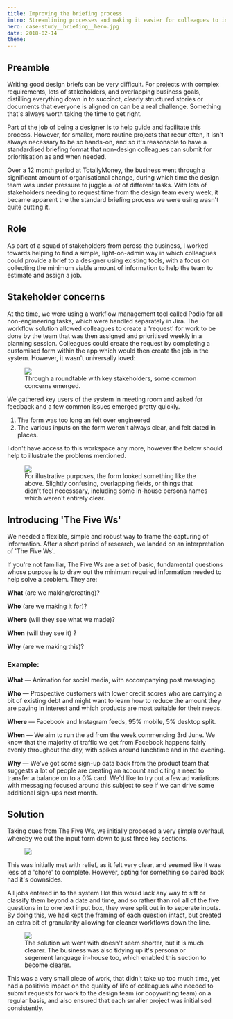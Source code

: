 ```yaml
---
title: Improving the briefing process
intro: Streamlining processes and making it easier for colleagues to initialise design briefs.
hero: case-study__briefing__hero.jpg
date: 2018-02-14
theme: 
---
```



## Preamble

Writing good design briefs can be very difficult. For projects with complex requirements, lots of stakeholders, and overlapping business goals, distilling everything down in to succinct, clearly structured stories or documents that everyone is aligned on can be a real challenge. Something that's always worth taking the time to get right. 

Part of the job of being a designer is to help guide and facilitate this process. However, for smaller, more routine projects that recur often, it isn't always necessary to be so hands-on, and so it's reasonable to have a standardised briefing format that non-design colleagues can submit for prioritisation as and when needed. 

Over a 12 month period at TotallyMoney, the business went through a significant amount of organisational change, during which time the design team was under pressure to juggle a lot of different tasks. With lots of stakeholders needing to request time from the design team every week, it became apparent the the standard briefing process we were using wasn't quite cutting it. 

## Role

As part of a squad of stakeholders from across the business, I worked towards helping to find a simple, light-on-admin way in which colleagues could provide a brief to a designer using existing tools, with a focus on collecting the minimum viable amount of information to help the team to estimate and assign a job. 

## Stakeholder concerns

At the time, we were using a workflow management tool called Podio for all non-engineering tasks, which were handled separately in Jira. The workflow solution allowed colleagues to create a 'request' for work to be done by the team that was then assigned and prioritised weekly in a planning session. Colleagues could create the request by completing a customised form within the app which would then create the job in the system. However, it wasn't universally loved:

<figure>
	<img src="/_assets/img/case-study__briefing__issues.jpg" />
	<figcaption>Through a roundtable with key stakeholders, some common concerns emerged.</figcaption>
</figure>

We gathered key users of the system in meeting room and asked for feedback and a few common issues emerged pretty quickly.

1. The form was too long an felt over engineered
2. The various inputs on the form weren't always clear, and felt dated in places.

I don't have access to this workspace any more, however the below should help to illustrate the problems mentioned.

<figure>
	<img src="/_assets/img/case-study__briefing__form-start.jpg" />
	<figcaption>For illustrative purposes, the form looked something like the above. Slightly confusing, overlapping fields, or things that didn't feel necesssary, including some in-house persona names which weren't entirely clear. </figcaption>
</figure>


## Introducing 'The Five Ws'

We needed a flexible, simple and robust way to frame the capturing of information. After a short period of research, we landed on an interpretation of 'The Five Ws'. 

If you're not familiar, The Five Ws are a set of basic, fundamental questions whose purpose is to draw out the minimum required information needed to help solve a problem. They are:

__What__ (are we making/creating)?

__Who__ (are we making it for)?

__Where__ (will they see what we made)?

__When__ (will they see it) ?

__Why__ (are we making this)?

### Example:

__What__ — Animation for social media, with accompanying post messaging.

__Who__ — Prospective customers with lower credit scores who are carrying a bit of existing debt and might want to learn how to reduce the amount they are paying in interest and which products are most suitable for their needs.

__Where__ — Facebook and Instagram feeds, 95% mobile, 5% desktop split.

__When__ — We aim to run the ad from the week commencing 3rd June. We know that the majority of traffic we get from Facebook happens fairly evenly throughout the day, with spikes around lunchtime and in the evening.

__Why__ — We've got some sign-up data back from the product team that suggests a lot of people are creating an account and citing a need to transfer a balance on to a 0% card. We'd like to try out a few ad variations with messaging focused around this subject to see if we can drive some additional sign-ups next month.

## Solution

Taking cues from The Five Ws, we initially proposed a very simple overhaul, whereby we cut the input form down to just three key sections.

<figure>
	<img src="/_assets/img/case-study__briefing__form-initial.jpg" />
	<figcaption></figcaption>
</figure>

This was initially met with relief, as it felt very clear, and seemed like it was less of a 'chore' to complete. However, opting for something so paired back had it's downsides. 

All jobs entered in to the system like this would lack any way to sift or classify them beyond a date and time, and so rather than roll all of the five questions in to one text input box, they were split out in to seperate inputs. By doing this, we had kept the framing of each question intact, but created an extra bit of granularity allowing for cleaner workflows down the line.

<figure>
	<img src="/_assets/img/case-study__briefing__form-final.jpg" />
	<figcaption>The solution we went with doesn't seem shorter, but it is much clearer. The business was also tidying up it's persona or segement language in-house too, which enabled this section to become clearer.</figcaption>
</figure>

This was a very small piece of work, that didn't take up too much time, yet had a positivie impact on the quality of life of colleagues who needed to submit requests for work to the design team (or copywriting team) on a regular basis, and also ensured that each smaller project was initialised consistently. 
